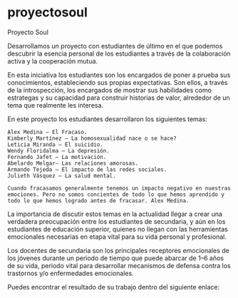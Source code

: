 # proyectosoul
Proyecto Soul

Desarrollamos un proyecto con estudiantes de último en el que podemos descubrir la esencia personal de los estudiantes a través de la colaboración activa y la cooperación mutua.

En esta iniciativa los estudiantes son los encargados de poner a prueba sus conocimientos, estableciendo sus propias expectativas. Son ellos, a través de la introspección, los encargados de mostrar sus habilidades como estrategas y su capacidad para construir historias de valor, alrededor de un tema que realmente les interesa.

En este proyecto los estudiantes desarrollaron los siguientes temas:

    Alex Medina — El Fracaso.
    Kimberly Martínez — La homosexualidad nace o se hace?
    Leticia Miranda — El suicidio.
    Wendy Floridalma — La depresión.
    Fernando Jafet — La motivación.
    Abelardo Melgar— Las relaciones amorosas.
    Armando Tejeda — El impacto de las redes sociales.
    Julieth Vásquez — La salud mental.

    Cuando fracasamos generalmente tenemos un impacto negativo en nuestras emociones. Pero no somos concientes de todo lo que hemos aprendido y todo lo que hemos logrado antes de fracasar. Alex Medina.

La importancia de discutir estos temas en la actualidad llegar a crear una verdadera preocupación entre los estudiantes de secundaria, y aún en los estudiantes de educación superior, quienes no llegan con las herramientas emocionales necesarias en etapa vital para su vida personal y profesional.

Los docentes de secundaria son los principales receptores emocionales de los jóvenes durante un periodo de tiempo que puede abarcar de 1–6 años de su vida, periodo vital para desarrollar mecanismos de defensa contra los trastornos y/o enfermedades emocionales.

Puedes encontrar el resultado de su trabajo dentro del siguiente enlace:
